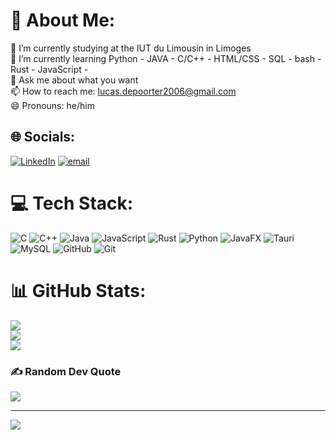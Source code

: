 # 💫 About Me:
🔭 I’m currently studying at the IUT du Limousin in Limoges<br>🌱 I’m currently learning Python - JAVA - C/C++ - HTML/CSS - SQL - bash - Rust - JavaScript - <br>💬 Ask me about what you want<br>📫 How to reach me: lucas.depoorter2006@gmail.com<br>😄 Pronouns: he/him


## 🌐 Socials:
[![LinkedIn](https://img.shields.io/badge/LinkedIn-%230077B5.svg?logo=linkedin&logoColor=white)](https://linkedin.com/in/lucas-de-poorter-a42a81384) [![email](https://img.shields.io/badge/Email-D14836?logo=gmail&logoColor=white)](mailto:lucas.depoorter2006@gmail.com) 

# 💻 Tech Stack:
![C](https://img.shields.io/badge/c-%2300599C.svg?style=for-the-badge&logo=c&logoColor=white) ![C++](https://img.shields.io/badge/c++-%2300599C.svg?style=for-the-badge&logo=c%2B%2B&logoColor=white) ![Java](https://img.shields.io/badge/java-%23ED8B00.svg?style=for-the-badge&logo=openjdk&logoColor=white) ![JavaScript](https://img.shields.io/badge/javascript-%23323330.svg?style=for-the-badge&logo=javascript&logoColor=%23F7DF1E) ![Rust](https://img.shields.io/badge/rust-%23000000.svg?style=for-the-badge&logo=rust&logoColor=white) ![Python](https://img.shields.io/badge/python-3670A0?style=for-the-badge&logo=python&logoColor=ffdd54) ![JavaFX](https://img.shields.io/badge/javafx-%23FF0000.svg?style=for-the-badge&logo=javafx&logoColor=white) ![Tauri](https://img.shields.io/badge/tauri-%2324C8DB.svg?style=for-the-badge&logo=tauri&logoColor=%23FFFFFF) ![MySQL](https://img.shields.io/badge/mysql-4479A1.svg?style=for-the-badge&logo=mysql&logoColor=white) ![GitHub](https://img.shields.io/badge/github-%23121011.svg?style=for-the-badge&logo=github&logoColor=white) ![Git](https://img.shields.io/badge/git-%23F05033.svg?style=for-the-badge&logo=git&logoColor=white)
# 📊 GitHub Stats:
![](https://github-readme-stats.vercel.app/api?username=YesRod2&theme=monokai&hide_border=false&include_all_commits=false&count_private=false)<br/>
![](https://nirzak-streak-stats.vercel.app/?user=YesRod2&theme=monokai&hide_border=false)<br/>
![](https://github-readme-stats.vercel.app/api/top-langs/?username=YesRod2&theme=monokai&hide_border=false&include_all_commits=false&count_private=false&layout=compact)

### ✍️ Random Dev Quote
![](https://quotes-github-readme.vercel.app/api?type=horizontal&theme=tokyonight)

---
[![](https://visitcount.itsvg.in/api?id=YesRod2&icon=9&color=4)](https://visitcount.itsvg.in)

<!-- Proudly created with GPRM ( https://gprm.itsvg.in ) -->
